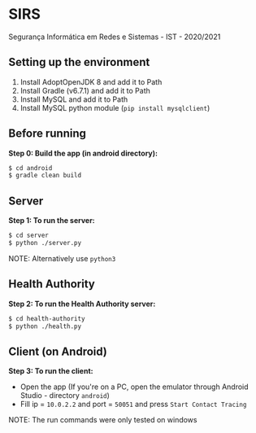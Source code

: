 # SIRS
Segurança Informática em Redes e Sistemas - IST - 2020/2021

## Setting up the environment
1. Install AdoptOpenJDK 8 and add it to Path
2. Install Gradle (v6.7.1) and add it to Path
3. Install MySQL and add it to Path
4. Install MySQL python module (`pip install mysqlclient`)

## Before running
**Step 0: Build the app (in android directory):**
 ```sh
 $ cd android
 $ gradle clean build
 ```

## Server

**Step 1: To run the server:**
 ```sh
 $ cd server
 $ python ./server.py
 ```
NOTE: Alternatively use `python3`


 ## Health Authority
 **Step 2: To run the Health Authority server:**
  ```sh
 $ cd health-authority
 $ python ./health.py
 ```


## Client (on Android)
**Step 3: To run the client:**

 - Open the app (If you're on a PC, open the emulator through Android Studio - directory `android`)
 - Fill ip = `10.0.2.2` and port = `50051` and press `Start Contact Tracing`

 NOTE: The run commands were only tested on windows
